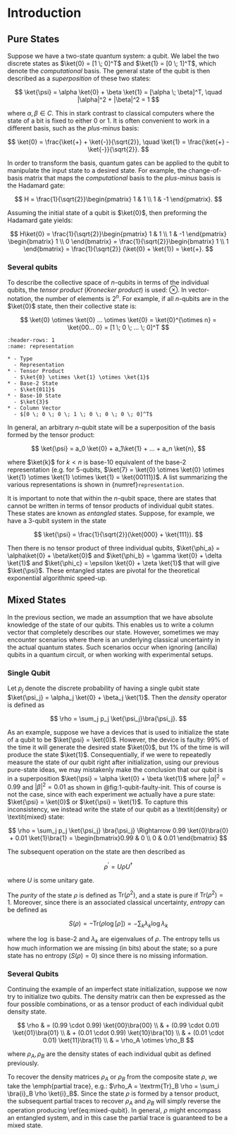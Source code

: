 # Introduction


## Pure States

Suppose we have a two-state quantum system: a qubit. We label the two discrete states as $\ket{0} = [1 \; 0]^T$ and $\ket{1} = [0 \; 1]^T$, which denote the _computational_ basis. The general state of the qubit is then described as a _superposition_ of these two states:

$$
\ket{\psi} = \alpha \ket{0} + \beta \ket{1} = [\alpha \; \beta]^T, \quad |\alpha|^2 + |\beta|^2 = 1
$$

where $\alpha, \beta \in C$. This in stark contrast to classical computers where the state of a bit is fixed to either $0$ or $1$. It is often convenient to work in a different basis, such as the _plus-minus_ basis:

$$
\ket{0} = \frac{\ket{+} + \ket{-}}{\sqrt{2}}, \quad \ket{1} = \frac{\ket{+} - \ket{-}}{\sqrt{2}}.
$$

In order to transform the basis, quantum gates can be applied to the qubit to manipulate the input state to a desired state.
For example, the change-of-basis matrix that maps the _computational_ basis to the _plus-minus_ basis is the Hadamard gate:

$$
H = \frac{1}{\sqrt{2}}\begin{pmatrix} 1 & 1 \\ 1 & -1 \end{pmatrix}.
$$

Assuming the initial state of a qubit is $\ket{0}$, then preforming the Hadamard gate yields: 

$$ 
H\ket{0} = \frac{1}{\sqrt{2}}\begin{pmatrix} 1 & 1 \\ 1 & -1 \end{pmatrix} \begin{bmatrix} 1 \\ 0 \end{bmatrix} = \frac{1}{\sqrt{2}}\begin{bmatrix} 1 \\ 1 \end{bmatrix} = \frac{1}{\sqrt{2}} (\ket{0} + \ket{1}) = \ket{+}.
$$

### Several qubits

To describe the collective space of $n$-qubits in terms of the individual qubits, the _tensor product_ (_Kronecker product_) is used: $\otimes$. In vector-notation, the number of elements is $2^n$. For example, if all $n$-qubits are in the $\ket{0}$ state, then their collective state is:

$$
\ket{0} \otimes \ket{0} ... \otimes \ket{0} = \ket{0}^{\otimes n} = \ket{00... 0} = [1 \; 0 \; ... \; 0]^T
$$

```{list-table} Equivalent representations of the same example state $\ket{3}$ with 3-qubits
:header-rows: 1
:name: representation

* - Type
  - Representation
* - Tensor Product 
  - $\ket{0} \otimes \ket{1} \otimes \ket{1}$ 
* - Base-2 State
  - $\ket{011}$
* - Base-10 State
  - $\ket{3}$ 
* - Column Vector
  - $[0 \; 0 \; 0 \; 1 \; 0 \; 0 \; 0 \; 0]^T$
```

In general, an arbitrary $n$-qubit state will be a superposition of the basis formed by the tensor product:

$$
\ket{\psi} = a_0 \ket{0} + a_1\ket{1} + ... + a_n \ket{n},
$$

where $\ket{k}$ for $k < n$ is base-10 equivalent of the base-2 representation (e.g. for 5-qubits, $\ket{7} = \ket{0} \otimes \ket{0} \otimes \ket{1} \otimes \ket{1} \otimes \ket{1} = \ket{00111})$. A list summarizing the various representations is shown in {numref}`representation`.

It is important to note that within the $n$-qubit space, there are states that cannot be written in terms of tensor products of individual qubit states. These states are known as _entangled_ states. Suppose, for example, we have a 3-qubit system in the state

$$
\ket{\psi} = \frac{1}{\sqrt{2}}(\ket{000} + \ket{111}).
$$

Then there is no tensor product of three individual qubits, $\ket{\phi_a} = \alpha\ket{0} + \beta\ket{0}$ and $\ket{\phi_b} = \gamma \ket{0} + \delta \ket{1}$ and $\ket{\phi_c} = \epsilon \ket{0} + \zeta \ket{1}$  that will give $\ket{\psi}$. These entangled states are pivotal for the theoretical exponential algorithmic speed-up.


## Mixed States

In the previous section, we made an assumption that we have absolute knowledge of the state of our qubits. This enables us to write a column vector that completely describes our state. However, sometimes we may encounter scenarios where there is an underlying classical uncertainty in the actual quantum states. Such scenarios occur when ignoring (ancilla) qubits in a quantum circuit, or when working with experimental setups. 

### Single Qubit

Let $p_j$ denote the discrete probability of having a single qubit state $\ket{\psi_j} = \alpha_j \ket{0} + \beta_j \ket{1}$. Then the _density_ operator is defined as

$$
    \rho = \sum_j p_j \ket{\psi_j}\bra{\psi_j}.
$$

As an example, suppose we have a devices that is used to initialize the state of a qubit to be $\ket{\psi} = \ket{0}$. However, the device is faulty: 99\% of the time it will generate the desired state $\ket{0}$, but 1\% of the time is will produce the state $\ket{1}$. Consequentially, if we were to repeatedly measure the state of our qubit right after initialization, using our previous pure-state ideas, we may mistakenly make the conclusion that our qubit is in a superposition $\ket{\psi} = \alpha \ket{0} + \beta \ket{1}$ where $|\alpha|^2 = 0.99$ and $|\beta|^2 = 0.01$ as shown in @fig:1-qubit-faulty-init. This of course is not the case, since with each experiment we actually have a pure state: $\ket{\psi} = \ket{0}$ or $\ket{\psi} = \ket{1}$. To capture this inconsistency, we instead write the state of our qubit as a \textit{density} or \textit{mixed} state:

$$
  \rho = \sum_j p_j \ket{\psi_j} \bra{\psi_j} \Rightarrow 0.99 \ket{0}\bra{0} + 0.01 \ket{1}\bra{1} = \begin{bmatrix}0.99 & 0 \\ 0 & 0.01 \end{bmatrix}
$$

The subsequent operation on the state are then described as

$$
\rho^\prime = U \rho U^\dagger
$$

where $U$ is some unitary gate.

The _purity_ of the state $\rho$ is defined as $\textrm{Tr}(\rho^2)$, and a state is pure if $\textrm{Tr}(\rho^2) = 1$. Moreover, since there is an associated classical uncertainty, _entropy_ can be defined as

$$
  S(\rho) = -\textrm{Tr}(\rho \log[\rho]) = -\sum_{k} \lambda_k \log \lambda_k
$$

where the $\log$ is base-2 and $\lambda_k$ are eigenvalues of $\rho$. The entropy tells us how much information we are missing (in bits) about the state; so a pure state has no entropy ($S(\rho) = 0$) since there is no missing information.

### Several Qubits

Continuing the example of an imperfect state initialization, suppose we
now try to initialize two qubits. The density matrix can then be
expressed as the four possible combinations, or as a tensor product of
each individual qubit density state.

$$
\rho & = (0.99 \cdot 0.99) \ket{00}\bra{00} \\
    & + (0.99 \cdot 0.01) \ket{01}\bra{01} \\
    & + (0.01 \cdot 0.99) \ket{10}\bra{10} \\
    & + (0.01 \cdot 0.01) \ket{11}\bra{11} \\
    & = \rho_A \otimes \rho_B
$$

where $\rho_A, \rho_B$ are the density states of each
individual qubit as defined previously.


To recover the density matrices $\rho_A$ or $\rho_B$ from the
composite state $\rho$, we take the \emph{partial trace}, e.g.:
$\rho_A = \textrm{Tr}_B \rho = \sum_i \bra{i}_B \rho \ket{i}_B$. Since the
state $\rho$ is formed by a tensor product, the subsequent partial
traces to recover $\rho_A$ and $\rho_B$ will simply reverse the
operation producing \ref{eq:mixed-qubit}. In general, $\rho$ might
encompass an entangled system, and in this case the partial trace is
guaranteed to be a mixed state.
